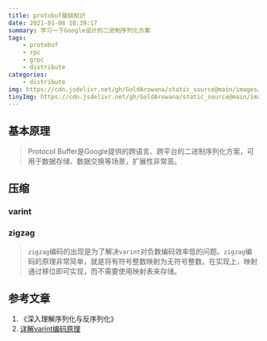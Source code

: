 ```yaml
---
title: protobuf基础知识
date: 2021-01-08 18:39:17
summary: 学习一下Google设计的二进制序列化方案
tags:
    - protobuf
    - rpc
    - grpc
    - distribute
categories:
    - distribute
img: https://cdn.jsdelivr.net/gh/GoldArowana/static_source@main/images/cover/co83.jpg
tinyImg: https://cdn.jsdelivr.net/gh/GoldArowana/static_source@main/images/tiny/cover/co83.jpg
---
```


## 基本原理
> Protocol Buffer是Google提供的跨语言、跨平台的二进制序列化方案，可用于数据存储、数据交换等场景，扩展性非常高。

## 压缩

### varint

### zigzag
> `zigzag`编码的出现是为了解决`varint`对负数编码效率低的问题。`zigzag`编码的原理非常简单，就是将有符号整数映射为无符号整数。在实现上，映射通过移位即可实现，而不需要使用映射表来存储。

## 参考文章
1. 《深入理解序列化与反序列化》
1. [详解varint编码原理](https://segmentfault.com/a/1190000020500985?utm_source=tag-newest)
